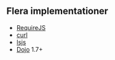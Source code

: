 ##  Flera implementationer

<ul>
	<li><a href="http://requirejs.org" target="top">RequireJS</a></li>
	<li><a href="https://github.com/unscriptable/curl" target="top">curl</a></li>
	<li><a href="https://github.com/zazl/lsjs" target="top">lsjs</a></li>
	<li><a href="http://dojotoolkit.org/" target="top">Dojo</a> 1.7+</li>
</ul>
